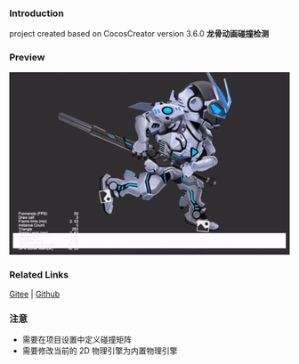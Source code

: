 ### Introduction

project created based on CocosCreator version 3.6.0 **龙骨动画碰撞检测** 

### Preview
![image](../../../gif/202203/2022030403.gif)

### Related Links
[Gitee](https://gitee.com/mirrors_cocos-creator/test-cases-3d/tree/v3.0/assets/cases/dragonbones) | [Github](https://github.com/cocos-creator/test-cases-3d/tree/v3.0/assets/cases/dragonbones)

### 注意
- 需要在项目设置中定义碰撞矩阵
- 需要修改当前的 2D 物理引擎为内置物理引擎